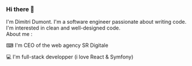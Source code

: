 ### Hi there 👋

I'm Dimitri Dumont. I'm a software engineer passionate about writing code. I'm interested in clean and well-designed code.
<br/>
About me :

⌨ I'm CEO of the web agency SR Digitale

💻 I'm full-stack developper (i love React & Symfony) 
